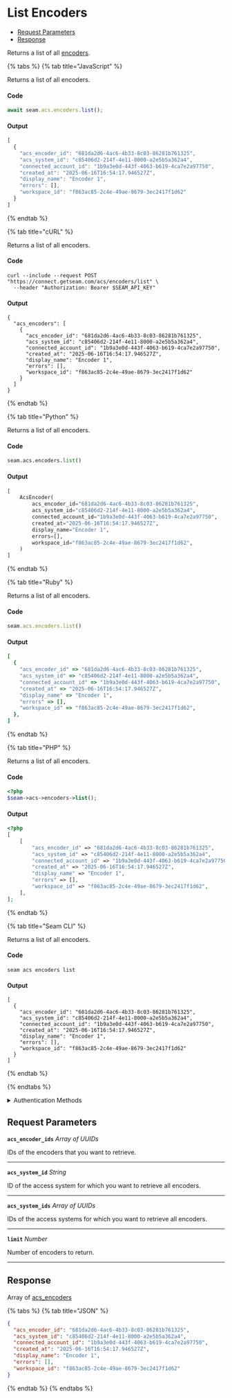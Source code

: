 # List Encoders

- [Request Parameters](#request-parameters)
- [Response](#response)

Returns a list of all [encoders](../../../capability-guides/access-systems/working-with-card-encoders-and-scanners/README.md).


{% tabs %}
{% tab title="JavaScript" %}

Returns a list of all encoders.

#### Code

```javascript
await seam.acs.encoders.list();
```

#### Output

```javascript
[
  {
    "acs_encoder_id": "681da2d6-4ac6-4b33-8c03-86281b761325",
    "acs_system_id": "c85406d2-214f-4e11-8000-a2e5b5a362a4",
    "connected_account_id": "1b9a3e0d-443f-4063-b619-4ca7e2a97750",
    "created_at": "2025-06-16T16:54:17.946527Z",
    "display_name": "Encoder 1",
    "errors": [],
    "workspace_id": "f863ac85-2c4e-49ae-8679-3ec2417f1d62"
  }
]
```
{% endtab %}

{% tab title="cURL" %}

Returns a list of all encoders.

#### Code

```curl
curl --include --request POST "https://connect.getseam.com/acs/encoders/list" \
  --header "Authorization: Bearer $SEAM_API_KEY"
```

#### Output

```curl
{
  "acs_encoders": [
    {
      "acs_encoder_id": "681da2d6-4ac6-4b33-8c03-86281b761325",
      "acs_system_id": "c85406d2-214f-4e11-8000-a2e5b5a362a4",
      "connected_account_id": "1b9a3e0d-443f-4063-b619-4ca7e2a97750",
      "created_at": "2025-06-16T16:54:17.946527Z",
      "display_name": "Encoder 1",
      "errors": [],
      "workspace_id": "f863ac85-2c4e-49ae-8679-3ec2417f1d62"
    }
  ]
}
```
{% endtab %}

{% tab title="Python" %}

Returns a list of all encoders.

#### Code

```python
seam.acs.encoders.list()
```

#### Output

```python
[
    AcsEncoder(
        acs_encoder_id="681da2d6-4ac6-4b33-8c03-86281b761325",
        acs_system_id="c85406d2-214f-4e11-8000-a2e5b5a362a4",
        connected_account_id="1b9a3e0d-443f-4063-b619-4ca7e2a97750",
        created_at="2025-06-16T16:54:17.946527Z",
        display_name="Encoder 1",
        errors=[],
        workspace_id="f863ac85-2c4e-49ae-8679-3ec2417f1d62",
    )
]
```
{% endtab %}

{% tab title="Ruby" %}

Returns a list of all encoders.

#### Code

```ruby
seam.acs.encoders.list()
```

#### Output

```ruby
[
  {
    "acs_encoder_id" => "681da2d6-4ac6-4b33-8c03-86281b761325",
    "acs_system_id" => "c85406d2-214f-4e11-8000-a2e5b5a362a4",
    "connected_account_id" => "1b9a3e0d-443f-4063-b619-4ca7e2a97750",
    "created_at" => "2025-06-16T16:54:17.946527Z",
    "display_name" => "Encoder 1",
    "errors" => [],
    "workspace_id" => "f863ac85-2c4e-49ae-8679-3ec2417f1d62",
  },
]
```
{% endtab %}

{% tab title="PHP" %}

Returns a list of all encoders.

#### Code

```php
<?php
$seam->acs->encoders->list();
```

#### Output

```php
<?php
[
    [
        "acs_encoder_id" => "681da2d6-4ac6-4b33-8c03-86281b761325",
        "acs_system_id" => "c85406d2-214f-4e11-8000-a2e5b5a362a4",
        "connected_account_id" => "1b9a3e0d-443f-4063-b619-4ca7e2a97750",
        "created_at" => "2025-06-16T16:54:17.946527Z",
        "display_name" => "Encoder 1",
        "errors" => [],
        "workspace_id" => "f863ac85-2c4e-49ae-8679-3ec2417f1d62",
    ],
];
```
{% endtab %}

{% tab title="Seam CLI" %}

Returns a list of all encoders.

#### Code

```seam_cli
seam acs encoders list
```

#### Output

```seam_cli
[
  {
    "acs_encoder_id": "681da2d6-4ac6-4b33-8c03-86281b761325",
    "acs_system_id": "c85406d2-214f-4e11-8000-a2e5b5a362a4",
    "connected_account_id": "1b9a3e0d-443f-4063-b619-4ca7e2a97750",
    "created_at": "2025-06-16T16:54:17.946527Z",
    "display_name": "Encoder 1",
    "errors": [],
    "workspace_id": "f863ac85-2c4e-49ae-8679-3ec2417f1d62"
  }
]
```
{% endtab %}

{% endtabs %}


<details>

<summary>Authentication Methods</summary>

- API key
- Personal access token
  <br>Must also include the `seam-workspace` header in the request.

To learn more, see [Authentication](https://docs.seam.co/latest/api/authentication).
</details>

## Request Parameters

**`acs_encoder_ids`** *Array* *of UUIDs*

IDs of the encoders that you want to retrieve.

---

**`acs_system_id`** *String*

ID of the access system for which you want to retrieve all encoders.

---

**`acs_system_ids`** *Array* *of UUIDs*

IDs of the access systems for which you want to retrieve all encoders.

---

**`limit`** *Number*

Number of encoders to return.

---


## Response

Array of [acs\_encoders](/acs/encoders)


{% tabs %}
{% tab title="JSON" %}



```json
{
  "acs_encoder_id": "681da2d6-4ac6-4b33-8c03-86281b761325",
  "acs_system_id": "c85406d2-214f-4e11-8000-a2e5b5a362a4",
  "connected_account_id": "1b9a3e0d-443f-4063-b619-4ca7e2a97750",
  "created_at": "2025-06-16T16:54:17.946527Z",
  "display_name": "Encoder 1",
  "errors": [],
  "workspace_id": "f863ac85-2c4e-49ae-8679-3ec2417f1d62"
}
```
{% endtab %}
{% endtabs %}

